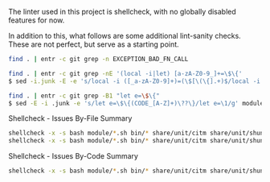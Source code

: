 The linter used in this project is shellcheck, with no globally disabled
features for now.

In addition to this, what follows are some additional lint-sanity checks.
These are not perfect, but serve as a starting point.

```bash
find . | entr -c git grep -n EXCEPTION_BAD_FN_CALL
```

```bash
find . | entr -c git grep -nE '(local -i|let) [a-zA-Z0-9_]+=\$\{'
$ sed -i.junk -E -e 's/local -i ([_a-zA-Z0-9]+)=(\$[\(\{].+)$/local -i \1; let \1=\2/g' bin/simbol module/*.sh lib/libsh/libsimbol/*.sh share/unit/tests/*.sh
```

```bash
find . | entr -c git grep -B1 "let e=\$\{"
$ sed -E -i .junk -e 's/let e=\$\{(CODE_[A-Z]+)\??\}/let e=\1/g' module/*.sh lib/libsh/libsimbol/*.sh share/unit/tests/*.sh
```

Shellcheck - Issues By-File Summary
```bash
shellcheck -x -s bash module/*.sh bin/* share/unit/citm share/unit/shunit2parent.sh share/unit/tests/*.sh
shellcheck -x -s bash module/*.sh bin/* share/unit/citm share/unit/shunit2parent.sh share/unit/tests/*.sh|awk '$1~/^In/{print$2}'|uniq -c|sort -n
```

Shellcheck - Issues By-Code Summary
```bash
shellcheck -x -s bash module/*.sh bin/* share/unit/citm share/unit/shunit2parent.sh share/unit/tests/*.sh|grep -oE '\SC[0-9]{4}'|sort|uniq -c|sort -n
```
